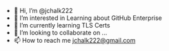 - 👋 Hi, I’m @jchalk222
- 👀 I’m interested in Learning about GitHub Enterprise
- 🌱 I’m currently learning TLS Certs
- 💞️ I’m looking to collaborate on ...
- 📫 How to reach me jchalk222@gmail.com

<!---
jchalk222/jchalk222 is a ✨ special ✨ repository because its `README.md` (this file) appears on your GitHub profile.
You can click the Preview link to take a look at your changes.
--->
